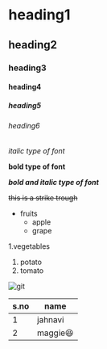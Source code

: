 # heading1
## heading2
### heading3
#### heading4
##### heading5
###### heading6

*italic type of font*

**bold type of font**

***bold and italic type of font***

~~this is a strike trough~~

* fruits
  * apple
  * grape

1.vegetables
   1. potato
   2. tomato
   
![git](https://nationaltoday.com/wp-content/uploads/2021/08/Teddy-Bear-Day.jpg)

s.no|name
----|-----
1|jahnavi
2|maggie:laughing:

